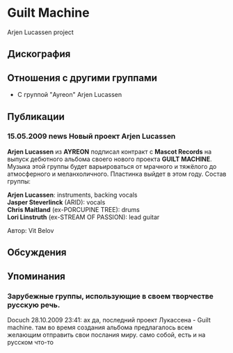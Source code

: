 # Guilt Machine

Arjen Lucassen project

## Дискография


## Отношения с другими группами

* C группой "Ayreon" Arjen Lucassen 

## Публикации

### 15.05.2009 news Новый проект Arjen Lucassen

<P><STRONG>Arjen Lucassen</STRONG> из <STRONG>AYREON</STRONG> подписал контракт с <STRONG>Mascot Records</STRONG> на выпуск дебютного альбома своего нового проекта <STRONG>GUILT MACHINE</STRONG>. Музыка этой группы будет варьироваться от мрачного и тяжёлого до атмосферного и меланхоличного. Пластинка выйдет в этом году. Состав группы:</P>
<P><STRONG>Arjen Lucassen</STRONG>: instruments, backing vocals<BR><B>Jasper Steverlinck</B> (ARID): vocals<BR><B>Chris Maitland</B> (ex-PORCUPINE TREE): drums<BR><B>Lori Linstruth</B> (ex-STREAM OF PASSION): lead guitar</P>
Автор: Vit Belov


## Обсуждения


## Упоминания

### Зарубежные группы, использующие в своем творчестве русскую речь.

Docuch 28.10.2009 23:41:
ах да, последний проект Лукассена - Guilt machine. там во время создания альбома предлагалось всем желающим отправить свои послания миру. само собой, есть и на русском что-то

